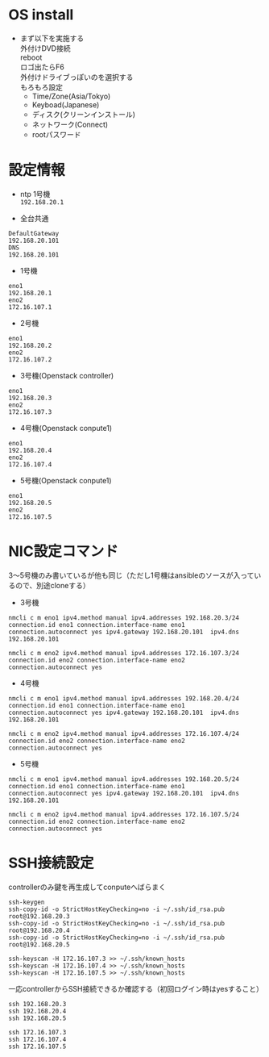 # OS install
* まず以下を実施する  
外付けDVD接続  
reboot  
ロゴ出たらF6  
外付けドライブっぽいのを選択する    
もろもろ設定  
  - Time/Zone(Asia/Tokyo)  
  - Keyboad(Japanese)  
  - ディスク(クリーンインストール)  
  - ネットワーク(Connect)  
  - rootパスワード  

# 設定情報
* ntp 1号機  
`192.168.20.1`

* 全台共通
```
DefaultGateway
192.168.20.101
DNS
192.168.20.101
```

* 1号機
```
eno1 
192.168.20.1
eno2
172.16.107.1
```

* 2号機
```
eno1 
192.168.20.2
eno2
172.16.107.2
```

* 3号機(Openstack controller)
```
eno1 
192.168.20.3
eno2
172.16.107.3
```

* 4号機(Openstack conpute1)
```
eno1 
192.168.20.4
eno2
172.16.107.4
```

* 5号機(Openstack conpute1)
```
eno1 
192.168.20.5
eno2
172.16.107.5
```


# NIC設定コマンド  
3～5号機のみ書いているが他も同じ（ただし1号機はansibleのソースが入っているので、別途cloneする）

* 3号機
```
nmcli c m eno1 ipv4.method manual ipv4.addresses 192.168.20.3/24 connection.id eno1 connection.interface-name eno1 connection.autoconnect yes ipv4.gateway 192.168.20.101  ipv4.dns 192.168.20.101

nmcli c m eno2 ipv4.method manual ipv4.addresses 172.16.107.3/24 connection.id eno2 connection.interface-name eno2 connection.autoconnect yes
```


* 4号機
```
nmcli c m eno1 ipv4.method manual ipv4.addresses 192.168.20.4/24 connection.id eno1 connection.interface-name eno1 connection.autoconnect yes ipv4.gateway 192.168.20.101  ipv4.dns 192.168.20.101

nmcli c m eno2 ipv4.method manual ipv4.addresses 172.16.107.4/24 connection.id eno2 connection.interface-name eno2 connection.autoconnect yes
```

* 5号機
```
nmcli c m eno1 ipv4.method manual ipv4.addresses 192.168.20.5/24 connection.id eno1 connection.interface-name eno1 connection.autoconnect yes ipv4.gateway 192.168.20.101  ipv4.dns 192.168.20.101

nmcli c m eno2 ipv4.method manual ipv4.addresses 172.16.107.5/24 connection.id eno2 connection.interface-name eno2 connection.autoconnect yes
```

# SSH接続設定
controllerのみ鍵を再生成してconputeへばらまく
```
ssh-keygen
ssh-copy-id -o StrictHostKeyChecking=no -i ~/.ssh/id_rsa.pub root@192.168.20.3
ssh-copy-id -o StrictHostKeyChecking=no -i ~/.ssh/id_rsa.pub root@192.168.20.4
ssh-copy-id -o StrictHostKeyChecking=no -i ~/.ssh/id_rsa.pub root@192.168.20.5

ssh-keyscan -H 172.16.107.3 >> ~/.ssh/known_hosts
ssh-keyscan -H 172.16.107.4 >> ~/.ssh/known_hosts
ssh-keyscan -H 172.16.107.5 >> ~/.ssh/known_hosts
```

一応controllerからSSH接続できるか確認する（初回ログイン時はyesすること）
```
ssh 192.168.20.3
ssh 192.168.20.4
ssh 192.168.20.5

ssh 172.16.107.3
ssh 172.16.107.4
ssh 172.16.107.5
```


